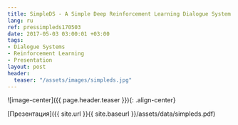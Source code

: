 ```yaml
---
title: SimpleDS - A Simple Deep Reinforcement Learning Dialogue System
lang: ru
ref: pressimpleds170503
date: 2017-05-03 03:00:01 +03:00
tags:
- Dialogue Systems
- Reinforcement Learning
- Presentation
layout: post
header:
  teaser: "/assets/images/simpleds.jpg"
---
```


![image-center]({{ page.header.teaser }}){: .align-center}

[Презентация]({{ site.url }}{{ site.baseurl }}/assets/data/simpleds.pdf)
